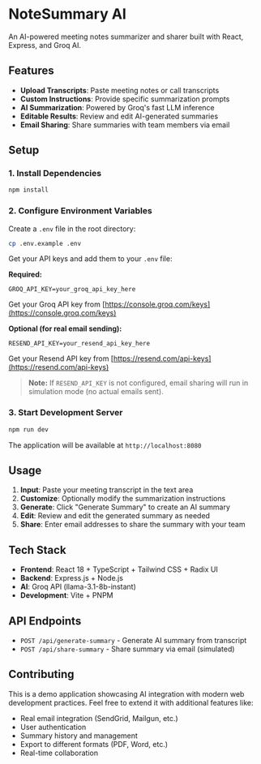 # NoteSummary AI

An AI-powered meeting notes summarizer and sharer built with React, Express, and Groq AI.

## Features

- **Upload Transcripts**: Paste meeting notes or call transcripts
- **Custom Instructions**: Provide specific summarization prompts
- **AI Summarization**: Powered by Groq's fast LLM inference
- **Editable Results**: Review and edit AI-generated summaries
- **Email Sharing**: Share summaries with team members via email

## Setup

### 1. Install Dependencies

```bash
npm install
```

### 2. Configure Environment Variables

Create a `.env` file in the root directory:

```bash
cp .env.example .env
```

Get your API keys and add them to your `.env` file:

**Required:**
```
GROQ_API_KEY=your_groq_api_key_here
```
Get your Groq API key from [https://console.groq.com/keys](https://console.groq.com/keys)

**Optional (for real email sending):**
```
RESEND_API_KEY=your_resend_api_key_here
```
Get your Resend API key from [https://resend.com/api-keys](https://resend.com/api-keys)

> **Note:** If `RESEND_API_KEY` is not configured, email sharing will run in simulation mode (no actual emails sent).

### 3. Start Development Server

```bash
npm run dev
```

The application will be available at `http://localhost:8080`

## Usage

1. **Input**: Paste your meeting transcript in the text area
2. **Customize**: Optionally modify the summarization instructions
3. **Generate**: Click "Generate Summary" to create an AI summary
4. **Edit**: Review and edit the generated summary as needed
5. **Share**: Enter email addresses to share the summary with your team

## Tech Stack

- **Frontend**: React 18 + TypeScript + Tailwind CSS + Radix UI
- **Backend**: Express.js + Node.js
- **AI**: Groq API (llama-3.1-8b-instant)
- **Development**: Vite + PNPM

## API Endpoints

- `POST /api/generate-summary` - Generate AI summary from transcript
- `POST /api/share-summary` - Share summary via email (simulated)

## Contributing

This is a demo application showcasing AI integration with modern web development practices. Feel free to extend it with additional features like:

- Real email integration (SendGrid, Mailgun, etc.)
- User authentication
- Summary history and management
- Export to different formats (PDF, Word, etc.)
- Real-time collaboration
